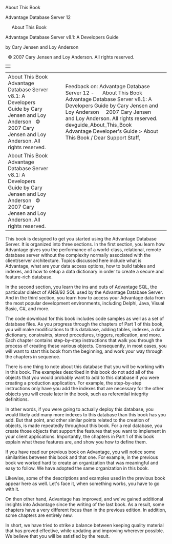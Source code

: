 About This Book




Advantage Database Server 12  

     About This Book

Advantage Database Server v8.1: A Developers Guide

by Cary Jensen and Loy Anderson

  © 2007 Cary Jensen and Loy Anderson. All rights reserved.

|  |
| --- |
|  |

|  |  |  |  |  |
| --- | --- | --- | --- | --- |
| About This Book  Advantage Database Server v8.1: A Developers Guide  by Cary Jensen and Loy Anderson    © 2007 Cary Jensen and Loy Anderson. All rights reserved. |  |  | Feedback on: Advantage Database Server 12 -      About This Book Advantage Database Server v8.1: A Developers Guide by Cary Jensen and Loy Anderson     2007 Cary Jensen and Loy Anderson. All rights reserved. devguide\_About\_This\_Book Advantage Developer's Guide > About This Book / Dear Support Staff, |  |
| About This Book  Advantage Database Server v8.1: A Developers Guide  by Cary Jensen and Loy Anderson    © 2007 Cary Jensen and Loy Anderson. All rights reserved. |  |  |  |  |

This book is designed to get you started using the Advantage Database Server. It is organized into three sections. In the first section, you learn how Advantage gives you the performance of a world-class, relational, remote database server without the complexity normally associated with the client/server architecture. Topics discussed here include what is Advantage, what are your data access options, how to build tables and indexes, and how to setup a data dictionary in order to create a secure and feature-rich database.

In the second section, you learn the ins and outs of Advantage SQL, the particular dialect of ANSI/92 SQL used by the Advantage Database Server. And in the third section, you learn how to access your Advantage data from the most popular development environments, including Delphi, Java, Visual Basic, C#, and more.

The code download for this book includes code samples as well as a set of database files. As you progress through the chapters of Part 1 of this book, you will make modifications to this database, adding tables, indexes, a data dictionary, constraints, stored procedures, triggers, replication, and more. Each chapter contains step-by-step instructions that walk you through the process of creating these various objects. Consequently, in most cases, you will want to start this book from the beginning, and work your way through the chapters in sequence.

There is one thing to note about this database that you will be working with in this book. The examples described in this book do not add all of the objects that you would probably want to add to this database if you were creating a production application. For example, the step-by-step instructions only have you add the indexes that are necessary for the other objects you will create later in the book, such as referential integrity definitions.

In other words, if you were going to actually deploy this database, you would likely add many more indexes to this database than this book has you add. But that point, and other similar points related to the creation of objects, is made repeatedly throughout this book. For a real database, you create those objects that support the features that you want to implement in your client applications. Importantly, the chapters in Part 1 of this book explain what these features are, and show you how to define them.

If you have read our previous book on Advantage, you will notice some similarities between this book and that one. For example, in the previous book we worked hard to create an organization that was meaningful and easy to follow. We have adopted the same organization in this book.

Likewise, some of the descriptions and examples used in the previous book appear here as well. Let's face it, when something works, you have to go with it.

On then other hand, Advantage has improved, and we've gained additional insights into Advantage since the writing of the last book. As a result, some chapters have a very different focus than in the previous edition. In addition, some chapters are entirely new.

In short, we have tried to strike a balance between keeping quality material that has proved effective, while updating and improving wherever possible. We believe that you will be satisfied by the result.